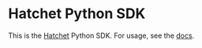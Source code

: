 # Hatchet Python SDK

This is the [Hatchet](https://hatchet.run) Python SDK. For usage, see the [docs](https://docs.hatchet.run/sdks/python-sdk/setup).

